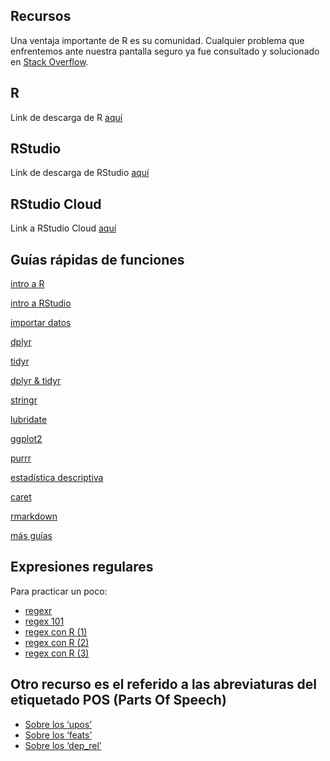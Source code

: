 ## Recursos

Una ventaja importante de R es su comunidad. Cualquier problema que
enfrentemos ante nuestra pantalla seguro ya fue consultado y solucionado
en [Stack Overflow](https://es.stackoverflow.com/).

## R

Link de descarga de R [aquí](https://cloud.r-project.org/)

## RStudio

Link de descarga de RStudio
[aquí](https://www.rstudio.com/products/rstudio/download/)

## RStudio Cloud

Link a RStudio Cloud
[aquí](https://login.rstudio.cloud/register?redirect=https%3A%2F%2Fclient.login.rstudio.cloud%2Foauth%2Flogin%3Fshow_auth%3D0%26show_login%3D0)

## Guías rápidas de funciones

[intro a
R](https://github.com/agusnieto77/Sem-HCACSo/raw/main/docs/guias/intro_r.pdf)

[intro a
RStudio](https://www.maximaformacion.es/wp-content/uploads/2018/06/Gu%C3%ADa-R%C3%A1pida-Entorno-de-Desarrollo-R-Studio_M%C3%A1xima-Forma.pdf)

[importar
datos](https://github.com/agusnieto77/Sem-HCACSo/raw/main/docs/guias/importar_datos.pdf)

[dplyr](https://github.com/agusnieto77/Sem-HCACSo/raw/main/docs/guias/dplyr.pdf)

[tidyr](https://github.com/agusnieto77/Sem-HCACSo/raw/main/docs/guias/tidyr.pdf)

[dplyr &
tidyr](https://github.com/agusnieto77/Sem-HCACSo/raw/main/docs/guias/domar_datos.pdf)

[stringr](https://github.com/agusnieto77/Sem-HCACSo/raw/main/docs/guias/strings_es.pdf)

[lubridate](https://github.com/agusnieto77/Sem-HCACSo/raw/main/docs/guias/lubridate.pdf)

[ggplot2](https://diegokoz.github.io/intro_ds/fuentes/ggplot2-cheatsheet-2.1-Spanish.pdf)

[purrr](https://github.com/agusnieto77/Sem-HCACSo/raw/main/docs/guias/purrr.pdf)

[estadística
descriptiva](https://github.com/agusnieto77/Sem-HCACSo/raw/main/docs/guias/estadistica_descriptiva.pdf)

[caret](https://github.com/agusnieto77/Sem-HCACSo/raw/main/docs/guias/caret.pdf)

[rmarkdown](https://github.com/agusnieto77/Sem-HCACSo/raw/main/docs/guias/rmarkdown_es.pdf)

[más guías](https://www.rstudio.com/resources/cheatsheets/)

## Expresiones regulares

Para practicar un poco:

-   [regexr](https://regexr.com/)
-   [regex 101](https://regex101.com/)
-   [regex con R
    (1)](https://rpubs.com/ydmarinb/429756#:~:text=Que%20son%20las%20expresiones%20regulares,caracteres%20u%20operaciones%20de%20sustituciones.)
-   [regex con R
    (2)](http://griverorz.net/big-data/06-text-analysis/01-intro-regex.nb.html)
-   [regex con R
    (3)](https://www.diegocalvo.es/expresiones-regulares-en-r/)

## Otro recurso es el referido a las abreviaturas del etiquetado POS (Parts Of Speech)

-   [Sobre los
    ‘upos’](https://universaldependencies.org/u/pos/index.html)
-   [Sobre los ‘feats’](https://universaldependencies.org/docs/sl/feat/)
-   [Sobre los ‘dep\_rel’](https://universaldependencies.org/u/dep/)
